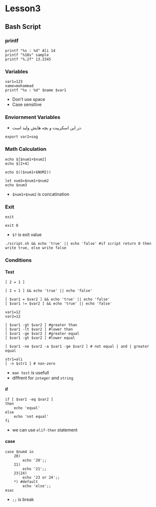 # Lesson3

## Bash Script

### printf
```
printf "%s : %d" Ali 14
printf "%10s" sample
printf "%.2f" 13.2345
```

### Variables
```
var1=123
name=mohammad
printf "%s : %d" $name $var1
```
- Don't use space
- Case sensitive

### Enviornment Variables
- در این اسکریپت و بچه هایش ولید است.

```
export var2=sag
```

### Math Calculation
```
echo $[$num1+$num2]
echo $[2+4]

echo $(($num1+$NUM2))

let num3=$num1+$num2
echo $num3
```
- `$num1+$num2` is concatination

### Exit
```
exit

exit 0
```
- `$?` is exit value
```
./script.sh && echo 'true' || echo 'false' #if script return 0 then write true, else write false
```

### Conditions

#### Test
```
[ 2 = 1 ]

[ 2 = 1 ] && echo 'true' || echo 'false'

[ $var1 = $var2 ] && echo 'true' || echo 'false'
[ $var1 != $var2 ] && echo 'true' || echo 'false'
```

```
var1=12
var2=12

[ $var1 -gt $var2 ] #greater than
[ $var1 -lt $var2 ] #lower than
[ $var1 -ge $var2 ] #greater equal
[ $var1 -gt $var2 ] #lower equal

[ $var1 -ne $var2 -a $var1 -ge $var2 ] # not equal | and | greater equal

str1=ali
[ -n $str1 ] # non-zero
```
- `man test` is usefull
- diffrent for `integer` and `string`

#### if
```
if [ $var1 -eq $var2 ]
then
	echo 'equal'
else
	echo 'not equal'
fi
```
- we can use `elif-then` statement

#### case
```
case $num4 in
	20)
		echo '20';;
	21)
		echo '21';;
	23|24)
		echo '23 or 24';;
	*) #default
		echo 'else';;
esac
```
- `;;` is break